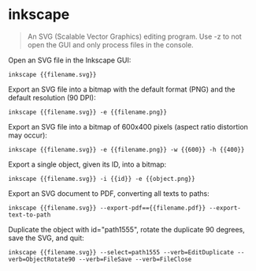 # inkscape

> An SVG (Scalable Vector Graphics) editing program.
> Use -z to not open the GUI and only process files in the console.

Open an SVG file in the Inkscape GUI:

    inkscape {{filename.svg}}

Export an SVG file into a bitmap with the default format (PNG) and the default resolution (90 DPI):

    inkscape {{filename.svg}} -e {{filename.png}}

Export an SVG file into a bitmap of 600x400 pixels (aspect ratio distortion may occur):

    inkscape {{filename.svg}} -e {{filename.png}} -w {{600}} -h {{400}}

Export a single object, given its ID, into a bitmap:

    inkscape {{filename.svg}} -i {{id}} -e {{object.png}}

Export an SVG document to PDF, converting all texts to paths:

    inkscape {{filename.svg}} --export-pdf=={{filename.pdf}} --export-text-to-path

Duplicate the object with id="path1555", rotate the duplicate 90 degrees, save the SVG, and quit:

    inkscape {{filename.svg}} --select=path1555 --verb=EditDuplicate --verb=ObjectRotate90 --verb=FileSave --verb=FileClose
